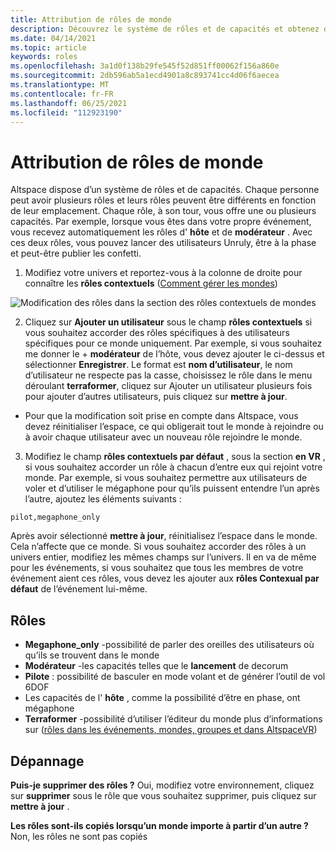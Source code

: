 ```yaml
---
title: Attribution de rôles de monde
description: Découvrez le système de rôles et de capacités et obtenez des instructions pas à pas pour donner aux utilisateurs des rôles dans vos mondes AltspaceVR.
ms.date: 04/14/2021
ms.topic: article
keywords: roles
ms.openlocfilehash: 3a1d0f138b29fe545f52d851ff00062f156a860e
ms.sourcegitcommit: 2db596ab5a1ecd4901a8c893741cc4d06f6aecea
ms.translationtype: MT
ms.contentlocale: fr-FR
ms.lasthandoff: 06/25/2021
ms.locfileid: "112923190"
---
```

# <a name="granting-world-roles"></a>Attribution de rôles de monde

Altspace dispose d’un système de rôles et de capacités. Chaque personne peut avoir plusieurs rôles et leurs rôles peuvent être différents en fonction de leur emplacement. Chaque rôle, à son tour, vous offre une ou plusieurs capacités. Par exemple, lorsque vous êtes dans votre propre événement, vous recevez automatiquement les rôles d' **hôte** et de **modérateur** . Avec ces deux rôles, vous pouvez lancer des utilisateurs Unruly, être à la phase et peut-être publier les confetti.

1. Modifiez votre univers et reportez-vous à la colonne de droite pour connaître les **rôles contextuels** ([Comment gérer les mondes](managing-worlds.md))

![Modification des rôles dans la section des rôles contextuels de mondes](images/granting-roles.png)

2. Cliquez sur **Ajouter un utilisateur** sous le champ **rôles contextuels** si vous souhaitez accorder des rôles spécifiques à des utilisateurs spécifiques pour ce monde uniquement. Par exemple, si vous souhaitez me donner le   +  **modérateur** de l’hôte, vous devez ajouter le ci-dessus et sélectionner **Enregistrer**. Le format est **nom d’utilisateur**, le nom d’utilisateur ne respecte pas la casse, choisissez le rôle dans le menu déroulant **terraformer**, cliquez sur Ajouter un utilisateur plusieurs fois pour ajouter d’autres utilisateurs, puis cliquez sur **mettre à jour**.

* Pour que la modification soit prise en compte dans Altspace, vous devez réinitialiser l’espace, ce qui obligerait tout le monde à rejoindre ou à avoir chaque utilisateur avec un nouveau rôle rejoindre le monde.

3. Modifiez le champ **rôles contextuels par défaut** , sous la section **en VR** , si vous souhaitez accorder un rôle à chacun d’entre eux qui rejoint votre monde. Par exemple, si vous souhaitez permettre aux utilisateurs de voler et d’utiliser le mégaphone pour qu’ils puissent entendre l’un après l’autre, ajoutez les éléments suivants :

```
pilot,megaphone_only
```

Après avoir sélectionné **mettre à jour**, réinitialisez l’espace dans le monde. Cela n’affecte que ce monde. Si vous souhaitez accorder des rôles à un univers entier, modifiez les mêmes champs sur l’univers. Il en va de même pour les événements, si vous souhaitez que tous les membres de votre événement aient ces rôles, vous devez les ajouter aux **rôles Contexual par défaut** de l’événement lui-même.

## <a name="roles"></a>Rôles

* **Megaphone_only** -possibilité de parler des oreilles des utilisateurs où qu’ils se trouvent dans le monde
* **Modérateur** -les capacités telles que le **lancement** de decorum
* **Pilote** : possibilité de basculer en mode volant et de générer l’outil de vol 6DOF
* Les capacités de l' **hôte** , comme la possibilité d’être en phase, ont mégaphone
* **Terraformer** -possibilité d’utiliser l’éditeur du monde plus d’informations sur ([rôles dans les événements, mondes, groupes et dans AltspaceVR](../getting-started/roles.md))

## <a name="troubleshooting"></a>Dépannage

**Puis-je supprimer des rôles ?**
Oui, modifiez votre environnement, cliquez sur **supprimer** sous le rôle que vous souhaitez supprimer, puis cliquez sur **mettre à jour** .

**Les rôles sont-ils copiés lorsqu’un monde importe à partir d’un autre ?**
Non, les rôles ne sont pas copiés